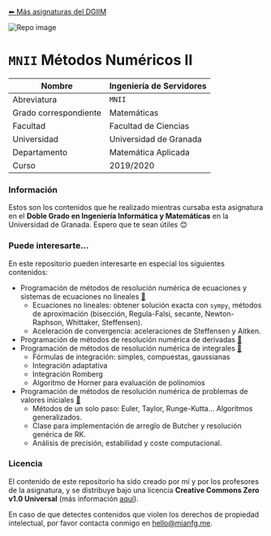 [⬅ Más asignaturas del DGIIM](https://github.com/mianfg/DGIIM)

![Repo image](https://repository-images.githubusercontent.com/288759229/2824c780-eae9-11ea-924b-f31f133fcdcd)

# `MNII` Métodos Numéricos II

| Nombre                | Ingeniería de Servidores |
| --------------------- | ------------------------ |
| Abreviatura           | `MNII`                   |
| Grado correspondiente | Matemáticas              |
| Facultad              | Facultad de Ciencias     |
| Universidad           | Universidad de Granada   |
| Departamento          | Matemática Aplicada      |
| Curso                 | 2019/2020                |

### Información

Estos son los contenidos que he realizado mientras cursaba esta asignatura en el **Doble Grado en Ingeniería Informática y Matemáticas** en la Universidad de Granada. Espero que te sean útiles 😊

### Puede interesarte...

En este repositorio pueden interesarte en especial los siguientes contenidos:

* Programación de métodos de resolución numérica de ecuaciones y sistemas de ecuaciones no lineales [🔗](./Prácticas/practica1.ipynb)
  * Ecuaciones no lineales: obtener solución exacta con `sympy`, métodos de aproximación (bisección, Regula-Falsi, secante, Newton-Raphson, Whittaker, Steffensen).
  * Aceleración de convergencia: aceleraciones de Steffensen y Aitken.
* Programación de métodos de resolución numérica de derivadas [🔗](./Prácticas/practica2.ipynb)
* Programación de métodos de resolución numérica de integrales [🔗](./Prácticas/practica2.ipynb)
  * Fórmulas de integración: simples, compuestas, gaussianas
  * Integración adaptativa
  * Integración Romberg
  * Algoritmo de Horner para evaluación de polinomios
* Programación de métodos de resolución numérica de problemas de valores iniciales [🔗](./Prácticas/practica3.ipynb)
  * Métodos de un solo paso: Euler, Taylor, Runge-Kutta... Algoritmos generalizados.
  * Clase para implementación de arreglo de Butcher y resolución genérica de RK.
  * Análisis de precisión, estabilidad y coste computacional.

### Licencia

El contenido de este repositorio ha sido creado por mí y por los profesores de la asignatura, y se distribuye bajo una licencia **Creative Commons Zero v1.0 Universal** (más información [aquí](./LICENSE)).

En caso de que detectes contenidos que violen los derechos de propiedad intelectual, por favor contacta conmigo en [hello@mianfg.me](mailto:hello@mianfg.me).
